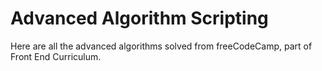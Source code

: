 # Advanced Algorithm Scripting
Here are all the advanced algorithms solved from freeCodeCamp, part of Front End Curriculum.
